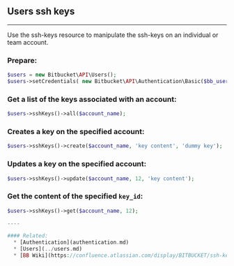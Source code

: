 ## Users ssh keys

----
Use the ssh-keys resource to manipulate the ssh-keys on an individual or team account.

### Prepare:
```php
$users = new Bitbucket\API\Users();
$users->setCredentials( new Bitbucket\API\Authentication\Basic($bb_user, $bb_pass) );
```

### Get a list of the keys associated with an account:
```php
$users->sshKeys()->all($account_name);
```

### Creates a key on the specified account:
```php
$users->sshKeys()->create($account_name, 'key content', 'dummy key');
```

### Updates a key on the specified account:
```php
$users->sshKeys()->update($account_name, 12, 'key content');
```

### Get the content of the specified `key_id`:
```php
$users->sshKeys()->get($account_name, 12);

----

#### Related:
  * [Authentication](authentication.md)
  * [Users](../users.md)
  * [BB Wiki](https://confluence.atlassian.com/display/BITBUCKET/ssh-keys+Resource#ssh-keysResource-Overview)
